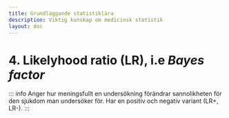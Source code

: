 ```yaml
---
title: Grundläggande statistiklära
description: Viktig kunskap om medicinsk statistik
layout: doc
---
```


<style>
gr { color: #30a46c }
re { color: #C70039 }
ye { color: #D6AB1E }
bl { color: #0CDFF2 }
</style>

# 4. Likelyhood ratio (LR), i.e _Bayes factor_

::: info Anger hur meningsfullt en undersökning förändrar sannolikheten för den sjukdom man undersöker för. Har en positiv och negativ variant (LR+, LR-). 
:::

